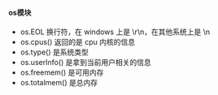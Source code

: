#### os模块
* os.EOL 换行符，在 windows 上是 \r\n，在其他系统上是 \n
* os.cpus() 返回的是 cpu 内核的信息
* os.type() 是系统类型
* os.userInfo() 是拿到当前用户相关的信息
* os.freemem() 是可用内存
* os.totalmem() 是总内存
